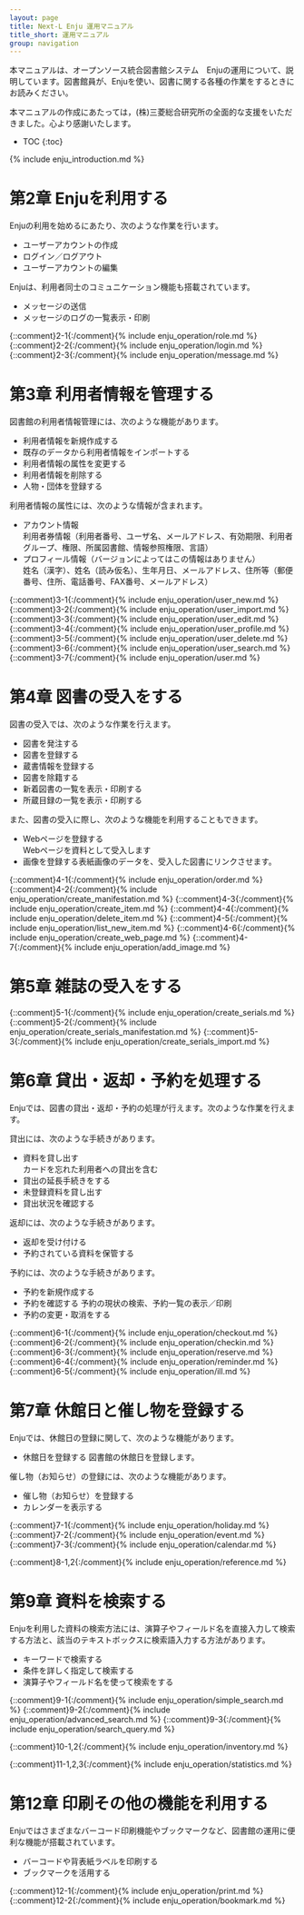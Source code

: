 ```yaml
---
layout: page
title: Next-L Enju 運用マニュアル
title_short: 運用マニュアル
group: navigation
---
```

本マニュアルは、オープンソース統合図書館システム　Enjuの運用について、説明しています。図書館員が、Enjuを使い、図書に関する各種の作業をするときにお読みください。

本マニュアルの作成にあたっては，(株)三菱総合研究所の全面的な支援をいただきました。心より感謝いたします。

* TOC
{:toc}

<a name="1" />

{% include  enju_introduction.md %}

<a name="2" />

第2章 Enjuを利用する
====================

Enjuの利用を始めるにあたり、次のような作業を行います。

* ユーザーアカウントの作成
* ログイン／ログアウト
* ユーザーアカウントの編集

Enjuは、利用者同士のコミュニケーション機能も搭載されています。

* メッセージの送信
* メッセージのログの一覧表示・印刷

{::comment}2-1{:/comment}{% include  enju_operation/role.md %}
{::comment}2-2{:/comment}{% include  enju_operation/login.md %}
{::comment}2-3{:/comment}{% include  enju_operation/message.md %}

<a name="3" />

第3章 利用者情報を管理する
==========================

図書館の利用者情報管理には、次のような機能があります。

* 利用者情報を新規作成する
* 既存のデータから利用者情報をインポートする
* 利用者情報の属性を変更する
* 利用者情報を削除する
* 人物・団体を登録する

利用者情報の属性には、次のような情報が含まれます。

* アカウント情報  
  利用者券情報（利用者番号、ユーザ名、メールアドレス、有効期限、利用者グループ、権限、所属図書館、情報参照権限、言語）
* プロフィール情報（バージョンによってはこの情報はありません）  
  姓名（漢字）、姓名（読み仮名）、生年月日、メールアドレス、住所等（郵便番号、住所、電話番号、FAX番号、メールアドレス）

{::comment}3-1{:/comment}{% include  enju_operation/user_new.md %}
{::comment}3-2{:/comment}{% include  enju_operation/user_import.md %}
{::comment}3-3{:/comment}{% include  enju_operation/user_edit.md %}
{::comment}3-4{:/comment}{% include  enju_operation/user_profile.md %}
{::comment}3-5{:/comment}{% include  enju_operation/user_delete.md %}
{::comment}3-6{:/comment}{% include  enju_operation/user_search.md %}
{::comment}3-7{:/comment}{% include  enju_operation/user.md %}

<a name="4" />

第4章 図書の受入をする
======================

図書の受入では、次のような作業を行えます。

* 図書を発注する
* 図書を登録する
* 蔵書情報を登録する
* 図書を除籍する
* 新着図書の一覧を表示・印刷する
* 所蔵目録の一覧を表示・印刷する

また、図書の受入に際し、次のような機能を利用することもできます。

* Webページを登録する  
  Webページを資料として受入します
* 画像を登録する表紙画像のデータを、受入した図書にリンクさせます。

{::comment}4-1{:/comment}{% include  enju_operation/order.md %}
{::comment}4-2{:/comment}{% include  enju_operation/create_manifestation.md %}
{::comment}4-3{:/comment}{% include  enju_operation/create_item.md %}
{::comment}4-4{:/comment}{% include  enju_operation/delete_item.md %}
{::comment}4-5{:/comment}{% include  enju_operation/list_new_item.md %}
{::comment}4-6{:/comment}{% include  enju_operation/create_web_page.md %}
{::comment}4-7{:/comment}{% include  enju_operation/add_image.md %}

<a name="5" />

第5章 雑誌の受入をする
======================

{::comment}5-1{:/comment}{% include  enju_operation/create_serials.md %}
{::comment}5-2{:/comment}{% include  enju_operation/create_serials_manifestation.md %}
{::comment}5-3{:/comment}{% include  enju_operation/create_serials_import.md %}

<a name="6" />

第6章 貸出・返却・予約を処理する
================================

Enjuでは、図書の貸出・返却・予約の処理が行えます。次のような作業を行えます。

貸出には、次のような手続きがあります。

* 資料を貸し出す  
  カードを忘れた利用者への貸出を含む
* 貸出の延長手続きをする
* 未登録資料を貸し出す
* 貸出状況を確認する

返却には、次のような手続きがあります。

* 返却を受け付ける
* 予約されている資料を保管する

予約には、次のような手続きがあります。

* 予約を新規作成する
* 予約を確認する
  予約の現状の検索、予約一覧の表示／印刷
* 予約の変更・取消をする

{::comment}6-1{:/comment}{% include  enju_operation/checkout.md %}
{::comment}6-2{:/comment}{% include  enju_operation/checkin.md %}
{::comment}6-3{:/comment}{% include  enju_operation/reserve.md %}
{::comment}6-4{:/comment}{% include  enju_operation/reminder.md %}
{::comment}6-5{:/comment}{% include  enju_operation/ill.md %}

<a name="7" />

第7章 休館日と催し物を登録する
==============================

Enjuでは、休館日の登録に関して、次のような機能があります。

* 休館日を登録する
  図書館の休館日を登録します。

催し物（お知らせ）の登録には、次のような機能があります。

* 催し物（お知らせ）を登録する
* カレンダーを表示する

{::comment}7-1{:/comment}{% include  enju_operation/holiday.md %}
{::comment}7-2{:/comment}{% include  enju_operation/event.md %}
{::comment}7-3{:/comment}{% include  enju_operation/calendar.md %}

{::comment}8-1,2{:/comment}{% include  enju_operation/reference.md %}

<a name="9" />

第9章 資料を検索する
====================

Enjuを利用した資料の検索方法には、演算子やフィールド名を直接入力して検索する方法と、該当のテキストボックスに検索語入力する方法があります。

* キーワードで検索する
* 条件を詳しく指定して検索する
* 演算子やフィールド名を使って検索をする

{::comment}9-1{:/comment}{% include  enju_operation/simple_search.md %}
{::comment}9-2{:/comment}{% include  enju_operation/advanced_search.md %}
{::comment}9-3{:/comment}{% include  enju_operation/search_query.md %}

{::comment}10-1,2{:/comment}{% include  enju_operation/inventory.md %}

{::comment}11-1,2,3{:/comment}{% include  enju_operation/statistics.md %}

<a name="12" />

第12章 印刷その他の機能を利用する
=================================

Enjuではさまざまなバーコード印刷機能やブックマークなど、図書館の運用に便利な機能が搭載されています。

* バーコードや背表紙ラベルを印刷する
* ブックマークを活用する

{::comment}12-1{:/comment}{% include  enju_operation/print.md %}
{::comment}12-2{:/comment}{% include  enju_operation/bookmark.md %}
